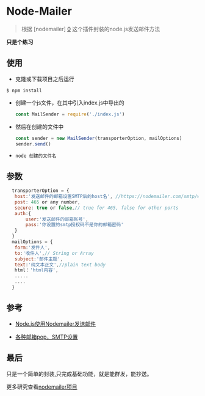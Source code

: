 # Node-Mailer
> 根据 [nodemailer] [0] 这个插件封装的node.js发送邮件方法

**只是个练习**

## 使用

- 克隆或下载项目之后运行
```
$ npm install
```
 - 创建一个js文件，在其中引入index.js中导出的
    ```js
    const MailSender = require('./index.js')
    ```
 - 然后在创建的文件中
    ```js
    const sender = new MailSender(transporterOption, mailOptions)
    sender.send()
    ```
 - `node 创建的文件名 `

## 参数
```js
  transporterOption = {
   host:'发送邮件的邮箱设置SMTP后的host名', //https://nodemailer.com/smtp/well-known/
   post: 465 or any number,
   secure: true or false,// true for 465, false for other ports
   auth:{
       user:'发送邮件的邮箱账号',
       pass:'你设置的smtp授权码不是你的邮箱密码' 
   }
  }
  mailOptions = {
   form:'发件人',
   to:'收件人',// String or Array
   subject:'邮件主题',
   text:'纯文本正文',//plain text body
   html：'html内容',
   .....
   ....
  }
```
## 参考
- [Node.js使用Nodemailer发送邮件][1]

- [各种邮箱pop，SMTP设置][2]
## 最后
只是一个简单的封装,只完成基础功能，就是能群发，能抄送。

更多研究查看[nodemailer项目][0]



[0]: https://github.com/nodemailer/nodemailer
[1]: https://segmentfault.com/a/1190000012251328
[2]: https://www.jianshu.com/p/1ae1329e1345